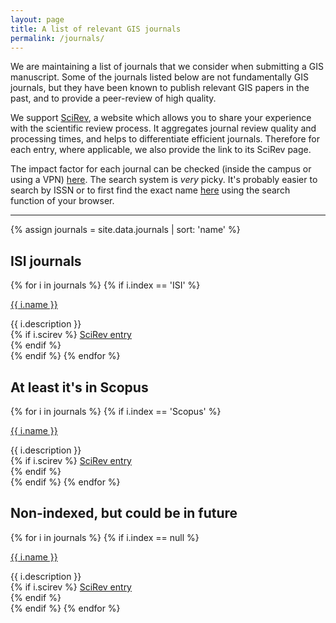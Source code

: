 ```yaml
---
layout: page
title: A list of relevant GIS journals
permalink: /journals/
---
```


We are maintaining a list of journals that we consider when submitting a GIS manuscript. Some of the journals listed below are not fundamentally GIS journals, but they have been known to publish relevant GIS papers in the past, and to provide a peer-review of high quality.

We support <a href="https://scirev.sc">SciRev</a>, a website which allows you to share your experience with the scientific review process. It aggregates journal review quality and processing times, and helps to differentiate efficient journals. Therefore for each entry, where applicable, we also provide the link to its SciRev page.

The impact factor for each journal can be checked (inside the campus or using a VPN) [here](http://admin-apps.webofknowledge.com/JCR/JCR). 
The search system is *very* picky. It's probably easier to search by ISSN or to first find the exact name [here](http://admin-apps.webofknowledge.com/JCR/JCR?RQ=TITLES_FULL) using the search function of your browser.


- - -

{% assign journals = site.data.journals | sort: 'name' %}

## ISI journals

{% for i in journals %}
{% if i.index == 'ISI' %}
<p><a href="{{ i.webpage }}">{{ i.name }}</a> <a href="#{{ forloop.index}}" data-toggle="collapse"><i class="fa fa-caret-square-o-down"></i></a></p>
<div id="{{ forloop.index }}" class="collapse"  tabindex="-1">{{ i.description }}<br>
	{% if i.scirev %}
		<a href="{{ i.scirev }}"><i class="fa fa-pencil"></i> SciRev entry</a><br>
	{% endif %}
</div>
{% endif %}
{% endfor %}


## At least it's in Scopus

{% for i in journals %}
{% if i.index == 'Scopus' %}
<p><a href="{{ i.webpage }}">{{ i.name }}</a> <a href="#{{ forloop.index}}" data-toggle="collapse"><i class="fa fa-caret-square-o-down"></i></a></p>
<div id="{{ forloop.index }}" class="collapse"  tabindex="-1">{{ i.description }}<br>
	{% if i.scirev %}
		<a href="{{ i.scirev }}"><i class="fa fa-pencil"></i> SciRev entry</a><br>
	{% endif %}
</div>
{% endif %}
{% endfor %}

## Non-indexed, but could be in future

{% for i in journals %}
{% if i.index == null %}
<p><a href="{{ i.webpage }}">{{ i.name }}</a> <a href="#{{ forloop.index}}" data-toggle="collapse"><i class="fa fa-caret-square-o-down"></i></a></p>
<div id="{{ forloop.index }}" class="collapse"  tabindex="-1">{{ i.description }}<br>
	{% if i.scirev %}
		<a href="{{ i.scirev }}"><i class="fa fa-pencil"></i> SciRev entry</a><br>
	{% endif %}
</div>
{% endif %}
{% endfor %}
